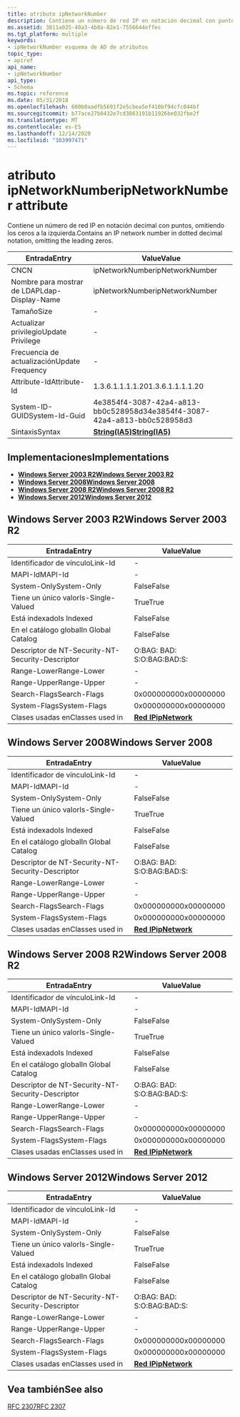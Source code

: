 ```yaml
---
title: atributo ipNetworkNumber
description: Contiene un número de red IP en notación decimal con puntos, omitiendo los ceros a la izquierda.
ms.assetid: 3811a025-40a3-4b8a-82e1-7556644effec
ms.tgt_platform: multiple
keywords:
- ipNetworkNumber esquema de AD de atributos
topic_type:
- apiref
api_name:
- ipNetworkNumber
api_type:
- Schema
ms.topic: reference
ms.date: 05/31/2018
ms.openlocfilehash: 600b0aadfb5691f2e5cbea5ef410bf94cfc044bf
ms.sourcegitcommit: b77ace27b0432e7cd3863191b11926be032fbe2f
ms.translationtype: MT
ms.contentlocale: es-ES
ms.lasthandoff: 12/14/2020
ms.locfileid: "103997471"
---
```

# <a name="ipnetworknumber-attribute"></a><span data-ttu-id="07de3-104">atributo ipNetworkNumber</span><span class="sxs-lookup"><span data-stu-id="07de3-104">ipNetworkNumber attribute</span></span>

<span data-ttu-id="07de3-105">Contiene un número de red IP en notación decimal con puntos, omitiendo los ceros a la izquierda.</span><span class="sxs-lookup"><span data-stu-id="07de3-105">Contains an IP network number in dotted decimal notation, omitting the leading zeros.</span></span>



| <span data-ttu-id="07de3-106">Entrada</span><span class="sxs-lookup"><span data-stu-id="07de3-106">Entry</span></span> | <span data-ttu-id="07de3-107">Value</span><span class="sxs-lookup"><span data-stu-id="07de3-107">Value</span></span> |
|-------------------|--------------------------------------|
| <span data-ttu-id="07de3-108">CN</span><span class="sxs-lookup"><span data-stu-id="07de3-108">CN</span></span>                | <span data-ttu-id="07de3-109">ipNetworkNumber</span><span class="sxs-lookup"><span data-stu-id="07de3-109">ipNetworkNumber</span></span>                      |
| <span data-ttu-id="07de3-110">Nombre para mostrar de LDAP</span><span class="sxs-lookup"><span data-stu-id="07de3-110">Ldap-Display-Name</span></span> | <span data-ttu-id="07de3-111">ipNetworkNumber</span><span class="sxs-lookup"><span data-stu-id="07de3-111">ipNetworkNumber</span></span>                      |
| <span data-ttu-id="07de3-112">Tamaño</span><span class="sxs-lookup"><span data-stu-id="07de3-112">Size</span></span>              | \-                                   |
| <span data-ttu-id="07de3-113">Actualizar privilegio</span><span class="sxs-lookup"><span data-stu-id="07de3-113">Update Privilege</span></span>  | \-                                   |
| <span data-ttu-id="07de3-114">Frecuencia de actualización</span><span class="sxs-lookup"><span data-stu-id="07de3-114">Update Frequency</span></span>  | \-                                   |
| <span data-ttu-id="07de3-115">Attribute-Id</span><span class="sxs-lookup"><span data-stu-id="07de3-115">Attribute-Id</span></span>      | <span data-ttu-id="07de3-116">1.3.6.1.1.1.1.20</span><span class="sxs-lookup"><span data-stu-id="07de3-116">1.3.6.1.1.1.1.20</span></span>                     |
| <span data-ttu-id="07de3-117">System-ID-GUID</span><span class="sxs-lookup"><span data-stu-id="07de3-117">System-Id-Guid</span></span>    | <span data-ttu-id="07de3-118">4e3854f4-3087-42a4-a813-bb0c528958d3</span><span class="sxs-lookup"><span data-stu-id="07de3-118">4e3854f4-3087-42a4-a813-bb0c528958d3</span></span> |
| <span data-ttu-id="07de3-119">Sintaxis</span><span class="sxs-lookup"><span data-stu-id="07de3-119">Syntax</span></span>            | [<span data-ttu-id="07de3-120">**String(IA5)**</span><span class="sxs-lookup"><span data-stu-id="07de3-120">**String(IA5)**</span></span>](s-string-ia5.md)  |



## <a name="implementations"></a><span data-ttu-id="07de3-121">Implementaciones</span><span class="sxs-lookup"><span data-stu-id="07de3-121">Implementations</span></span>

-   [<span data-ttu-id="07de3-122">**Windows Server 2003 R2**</span><span class="sxs-lookup"><span data-stu-id="07de3-122">**Windows Server 2003 R2**</span></span>](#windows-server-2003-r2)
-   [<span data-ttu-id="07de3-123">**Windows Server 2008**</span><span class="sxs-lookup"><span data-stu-id="07de3-123">**Windows Server 2008**</span></span>](#windows-server-2008)
-   [<span data-ttu-id="07de3-124">**Windows Server 2008 R2**</span><span class="sxs-lookup"><span data-stu-id="07de3-124">**Windows Server 2008 R2**</span></span>](#windows-server-2008-r2)
-   [<span data-ttu-id="07de3-125">**Windows Server 2012**</span><span class="sxs-lookup"><span data-stu-id="07de3-125">**Windows Server 2012**</span></span>](#windows-server-2012)

## <a name="windows-server-2003-r2"></a><span data-ttu-id="07de3-126">Windows Server 2003 R2</span><span class="sxs-lookup"><span data-stu-id="07de3-126">Windows Server 2003 R2</span></span>



| <span data-ttu-id="07de3-127">Entrada</span><span class="sxs-lookup"><span data-stu-id="07de3-127">Entry</span></span> | <span data-ttu-id="07de3-128">Value</span><span class="sxs-lookup"><span data-stu-id="07de3-128">Value</span></span> |
|------------------------|---------------------------------------------|
| <span data-ttu-id="07de3-129">Identificador de vínculo</span><span class="sxs-lookup"><span data-stu-id="07de3-129">Link-Id</span></span>                | \-                                          |
| <span data-ttu-id="07de3-130">MAPI-Id</span><span class="sxs-lookup"><span data-stu-id="07de3-130">MAPI-Id</span></span>                | \-                                          |
| <span data-ttu-id="07de3-131">System-Only</span><span class="sxs-lookup"><span data-stu-id="07de3-131">System-Only</span></span>            | <span data-ttu-id="07de3-132">False</span><span class="sxs-lookup"><span data-stu-id="07de3-132">False</span></span>                                       |
| <span data-ttu-id="07de3-133">Tiene un único valor</span><span class="sxs-lookup"><span data-stu-id="07de3-133">Is-Single-Valued</span></span>       | <span data-ttu-id="07de3-134">True</span><span class="sxs-lookup"><span data-stu-id="07de3-134">True</span></span>                                        |
| <span data-ttu-id="07de3-135">Está indexado</span><span class="sxs-lookup"><span data-stu-id="07de3-135">Is Indexed</span></span>             | <span data-ttu-id="07de3-136">False</span><span class="sxs-lookup"><span data-stu-id="07de3-136">False</span></span>                                       |
| <span data-ttu-id="07de3-137">En el catálogo global</span><span class="sxs-lookup"><span data-stu-id="07de3-137">In Global Catalog</span></span>      | <span data-ttu-id="07de3-138">False</span><span class="sxs-lookup"><span data-stu-id="07de3-138">False</span></span>                                       |
| <span data-ttu-id="07de3-139">Descriptor de NT-Security-</span><span class="sxs-lookup"><span data-stu-id="07de3-139">NT-Security-Descriptor</span></span> | <span data-ttu-id="07de3-140">O:BAG: BAD: S:</span><span class="sxs-lookup"><span data-stu-id="07de3-140">O:BAG:BAD:S:</span></span>                                |
| <span data-ttu-id="07de3-141">Range-Lower</span><span class="sxs-lookup"><span data-stu-id="07de3-141">Range-Lower</span></span>            | \-                                          |
| <span data-ttu-id="07de3-142">Range-Upper</span><span class="sxs-lookup"><span data-stu-id="07de3-142">Range-Upper</span></span>            | \-                                          |
| <span data-ttu-id="07de3-143">Search-Flags</span><span class="sxs-lookup"><span data-stu-id="07de3-143">Search-Flags</span></span>           | <span data-ttu-id="07de3-144">0x00000000</span><span class="sxs-lookup"><span data-stu-id="07de3-144">0x00000000</span></span>                                  |
| <span data-ttu-id="07de3-145">System-Flags</span><span class="sxs-lookup"><span data-stu-id="07de3-145">System-Flags</span></span>           | <span data-ttu-id="07de3-146">0x00000000</span><span class="sxs-lookup"><span data-stu-id="07de3-146">0x00000000</span></span>                                  |
| <span data-ttu-id="07de3-147">Clases usadas en</span><span class="sxs-lookup"><span data-stu-id="07de3-147">Classes used in</span></span>        | [<span data-ttu-id="07de3-148">**Red IP**</span><span class="sxs-lookup"><span data-stu-id="07de3-148">**ipNetwork**</span></span>](c-ipnetwork.md)<br/> |



## <a name="windows-server-2008"></a><span data-ttu-id="07de3-149">Windows Server 2008</span><span class="sxs-lookup"><span data-stu-id="07de3-149">Windows Server 2008</span></span>



| <span data-ttu-id="07de3-150">Entrada</span><span class="sxs-lookup"><span data-stu-id="07de3-150">Entry</span></span> | <span data-ttu-id="07de3-151">Value</span><span class="sxs-lookup"><span data-stu-id="07de3-151">Value</span></span> |
|------------------------|---------------------------------------------|
| <span data-ttu-id="07de3-152">Identificador de vínculo</span><span class="sxs-lookup"><span data-stu-id="07de3-152">Link-Id</span></span>                | \-                                          |
| <span data-ttu-id="07de3-153">MAPI-Id</span><span class="sxs-lookup"><span data-stu-id="07de3-153">MAPI-Id</span></span>                | \-                                          |
| <span data-ttu-id="07de3-154">System-Only</span><span class="sxs-lookup"><span data-stu-id="07de3-154">System-Only</span></span>            | <span data-ttu-id="07de3-155">False</span><span class="sxs-lookup"><span data-stu-id="07de3-155">False</span></span>                                       |
| <span data-ttu-id="07de3-156">Tiene un único valor</span><span class="sxs-lookup"><span data-stu-id="07de3-156">Is-Single-Valued</span></span>       | <span data-ttu-id="07de3-157">True</span><span class="sxs-lookup"><span data-stu-id="07de3-157">True</span></span>                                        |
| <span data-ttu-id="07de3-158">Está indexado</span><span class="sxs-lookup"><span data-stu-id="07de3-158">Is Indexed</span></span>             | <span data-ttu-id="07de3-159">False</span><span class="sxs-lookup"><span data-stu-id="07de3-159">False</span></span>                                       |
| <span data-ttu-id="07de3-160">En el catálogo global</span><span class="sxs-lookup"><span data-stu-id="07de3-160">In Global Catalog</span></span>      | <span data-ttu-id="07de3-161">False</span><span class="sxs-lookup"><span data-stu-id="07de3-161">False</span></span>                                       |
| <span data-ttu-id="07de3-162">Descriptor de NT-Security-</span><span class="sxs-lookup"><span data-stu-id="07de3-162">NT-Security-Descriptor</span></span> | <span data-ttu-id="07de3-163">O:BAG: BAD: S:</span><span class="sxs-lookup"><span data-stu-id="07de3-163">O:BAG:BAD:S:</span></span>                                |
| <span data-ttu-id="07de3-164">Range-Lower</span><span class="sxs-lookup"><span data-stu-id="07de3-164">Range-Lower</span></span>            | \-                                          |
| <span data-ttu-id="07de3-165">Range-Upper</span><span class="sxs-lookup"><span data-stu-id="07de3-165">Range-Upper</span></span>            | \-                                          |
| <span data-ttu-id="07de3-166">Search-Flags</span><span class="sxs-lookup"><span data-stu-id="07de3-166">Search-Flags</span></span>           | <span data-ttu-id="07de3-167">0x00000000</span><span class="sxs-lookup"><span data-stu-id="07de3-167">0x00000000</span></span>                                  |
| <span data-ttu-id="07de3-168">System-Flags</span><span class="sxs-lookup"><span data-stu-id="07de3-168">System-Flags</span></span>           | <span data-ttu-id="07de3-169">0x00000000</span><span class="sxs-lookup"><span data-stu-id="07de3-169">0x00000000</span></span>                                  |
| <span data-ttu-id="07de3-170">Clases usadas en</span><span class="sxs-lookup"><span data-stu-id="07de3-170">Classes used in</span></span>        | [<span data-ttu-id="07de3-171">**Red IP**</span><span class="sxs-lookup"><span data-stu-id="07de3-171">**ipNetwork**</span></span>](c-ipnetwork.md)<br/> |



## <a name="windows-server-2008-r2"></a><span data-ttu-id="07de3-172">Windows Server 2008 R2</span><span class="sxs-lookup"><span data-stu-id="07de3-172">Windows Server 2008 R2</span></span>



| <span data-ttu-id="07de3-173">Entrada</span><span class="sxs-lookup"><span data-stu-id="07de3-173">Entry</span></span> | <span data-ttu-id="07de3-174">Value</span><span class="sxs-lookup"><span data-stu-id="07de3-174">Value</span></span> |
|------------------------|---------------------------------------------|
| <span data-ttu-id="07de3-175">Identificador de vínculo</span><span class="sxs-lookup"><span data-stu-id="07de3-175">Link-Id</span></span>                | \-                                          |
| <span data-ttu-id="07de3-176">MAPI-Id</span><span class="sxs-lookup"><span data-stu-id="07de3-176">MAPI-Id</span></span>                | \-                                          |
| <span data-ttu-id="07de3-177">System-Only</span><span class="sxs-lookup"><span data-stu-id="07de3-177">System-Only</span></span>            | <span data-ttu-id="07de3-178">False</span><span class="sxs-lookup"><span data-stu-id="07de3-178">False</span></span>                                       |
| <span data-ttu-id="07de3-179">Tiene un único valor</span><span class="sxs-lookup"><span data-stu-id="07de3-179">Is-Single-Valued</span></span>       | <span data-ttu-id="07de3-180">True</span><span class="sxs-lookup"><span data-stu-id="07de3-180">True</span></span>                                        |
| <span data-ttu-id="07de3-181">Está indexado</span><span class="sxs-lookup"><span data-stu-id="07de3-181">Is Indexed</span></span>             | <span data-ttu-id="07de3-182">False</span><span class="sxs-lookup"><span data-stu-id="07de3-182">False</span></span>                                       |
| <span data-ttu-id="07de3-183">En el catálogo global</span><span class="sxs-lookup"><span data-stu-id="07de3-183">In Global Catalog</span></span>      | <span data-ttu-id="07de3-184">False</span><span class="sxs-lookup"><span data-stu-id="07de3-184">False</span></span>                                       |
| <span data-ttu-id="07de3-185">Descriptor de NT-Security-</span><span class="sxs-lookup"><span data-stu-id="07de3-185">NT-Security-Descriptor</span></span> | <span data-ttu-id="07de3-186">O:BAG: BAD: S:</span><span class="sxs-lookup"><span data-stu-id="07de3-186">O:BAG:BAD:S:</span></span>                                |
| <span data-ttu-id="07de3-187">Range-Lower</span><span class="sxs-lookup"><span data-stu-id="07de3-187">Range-Lower</span></span>            | \-                                          |
| <span data-ttu-id="07de3-188">Range-Upper</span><span class="sxs-lookup"><span data-stu-id="07de3-188">Range-Upper</span></span>            | \-                                          |
| <span data-ttu-id="07de3-189">Search-Flags</span><span class="sxs-lookup"><span data-stu-id="07de3-189">Search-Flags</span></span>           | <span data-ttu-id="07de3-190">0x00000000</span><span class="sxs-lookup"><span data-stu-id="07de3-190">0x00000000</span></span>                                  |
| <span data-ttu-id="07de3-191">System-Flags</span><span class="sxs-lookup"><span data-stu-id="07de3-191">System-Flags</span></span>           | <span data-ttu-id="07de3-192">0x00000000</span><span class="sxs-lookup"><span data-stu-id="07de3-192">0x00000000</span></span>                                  |
| <span data-ttu-id="07de3-193">Clases usadas en</span><span class="sxs-lookup"><span data-stu-id="07de3-193">Classes used in</span></span>        | [<span data-ttu-id="07de3-194">**Red IP**</span><span class="sxs-lookup"><span data-stu-id="07de3-194">**ipNetwork**</span></span>](c-ipnetwork.md)<br/> |



## <a name="windows-server-2012"></a><span data-ttu-id="07de3-195">Windows Server 2012</span><span class="sxs-lookup"><span data-stu-id="07de3-195">Windows Server 2012</span></span>



| <span data-ttu-id="07de3-196">Entrada</span><span class="sxs-lookup"><span data-stu-id="07de3-196">Entry</span></span> | <span data-ttu-id="07de3-197">Value</span><span class="sxs-lookup"><span data-stu-id="07de3-197">Value</span></span> |
|------------------------|---------------------------------------------|
| <span data-ttu-id="07de3-198">Identificador de vínculo</span><span class="sxs-lookup"><span data-stu-id="07de3-198">Link-Id</span></span>                | \-                                          |
| <span data-ttu-id="07de3-199">MAPI-Id</span><span class="sxs-lookup"><span data-stu-id="07de3-199">MAPI-Id</span></span>                | \-                                          |
| <span data-ttu-id="07de3-200">System-Only</span><span class="sxs-lookup"><span data-stu-id="07de3-200">System-Only</span></span>            | <span data-ttu-id="07de3-201">False</span><span class="sxs-lookup"><span data-stu-id="07de3-201">False</span></span>                                       |
| <span data-ttu-id="07de3-202">Tiene un único valor</span><span class="sxs-lookup"><span data-stu-id="07de3-202">Is-Single-Valued</span></span>       | <span data-ttu-id="07de3-203">True</span><span class="sxs-lookup"><span data-stu-id="07de3-203">True</span></span>                                        |
| <span data-ttu-id="07de3-204">Está indexado</span><span class="sxs-lookup"><span data-stu-id="07de3-204">Is Indexed</span></span>             | <span data-ttu-id="07de3-205">False</span><span class="sxs-lookup"><span data-stu-id="07de3-205">False</span></span>                                       |
| <span data-ttu-id="07de3-206">En el catálogo global</span><span class="sxs-lookup"><span data-stu-id="07de3-206">In Global Catalog</span></span>      | <span data-ttu-id="07de3-207">False</span><span class="sxs-lookup"><span data-stu-id="07de3-207">False</span></span>                                       |
| <span data-ttu-id="07de3-208">Descriptor de NT-Security-</span><span class="sxs-lookup"><span data-stu-id="07de3-208">NT-Security-Descriptor</span></span> | <span data-ttu-id="07de3-209">O:BAG: BAD: S:</span><span class="sxs-lookup"><span data-stu-id="07de3-209">O:BAG:BAD:S:</span></span>                                |
| <span data-ttu-id="07de3-210">Range-Lower</span><span class="sxs-lookup"><span data-stu-id="07de3-210">Range-Lower</span></span>            | \-                                          |
| <span data-ttu-id="07de3-211">Range-Upper</span><span class="sxs-lookup"><span data-stu-id="07de3-211">Range-Upper</span></span>            | \-                                          |
| <span data-ttu-id="07de3-212">Search-Flags</span><span class="sxs-lookup"><span data-stu-id="07de3-212">Search-Flags</span></span>           | <span data-ttu-id="07de3-213">0x00000000</span><span class="sxs-lookup"><span data-stu-id="07de3-213">0x00000000</span></span>                                  |
| <span data-ttu-id="07de3-214">System-Flags</span><span class="sxs-lookup"><span data-stu-id="07de3-214">System-Flags</span></span>           | <span data-ttu-id="07de3-215">0x00000000</span><span class="sxs-lookup"><span data-stu-id="07de3-215">0x00000000</span></span>                                  |
| <span data-ttu-id="07de3-216">Clases usadas en</span><span class="sxs-lookup"><span data-stu-id="07de3-216">Classes used in</span></span>        | [<span data-ttu-id="07de3-217">**Red IP**</span><span class="sxs-lookup"><span data-stu-id="07de3-217">**ipNetwork**</span></span>](c-ipnetwork.md)<br/> |



## <a name="see-also"></a><span data-ttu-id="07de3-218">Vea también</span><span class="sxs-lookup"><span data-stu-id="07de3-218">See also</span></span>

<dl> <dt>

[<span data-ttu-id="07de3-219">RFC 2307</span><span class="sxs-lookup"><span data-stu-id="07de3-219">RFC 2307</span></span>](https://www.ietf.org/rfc/rfc2307.txt)
</dt> </dl>

 

 





